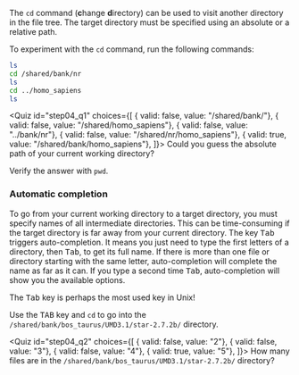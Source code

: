 The `cd` command (**c**hange **d**irectory) can be used to visit another directory in the file tree. 
The target directory must be specified using an absolute or a relative path. 

To experiment with the `cd` command, run the following commands:

```bash
ls
cd /shared/bank/nr
ls
cd ../homo_sapiens
ls 
```

<Quiz id="step04_q1" choices={[
    { valid: false, value: "/shared/bank/"},
    { valid: false, value: "/shared/homo_sapiens"},
    { valid: false, value: "../bank/nr"},
    { valid: false, value: "/shared/nr/homo_sapiens"},
	{ valid: true, value: "/shared/bank/homo_sapiens"},
]}>
	<span slot="prompt">
		Could you guess the absolute path of your current working directory?
	</span>
</Quiz>

Verify the answer with `pwd`.

### Automatic completion

To go from your current working directory to a target directory, you must specify names of all intermediate directories. This can be time-consuming if the target directory is far away from your current directory. 
The key <kbd>Tab</kbd> triggers auto-completion. It means you just need to type the first letters of a directory, then <kbd>Tab</kbd>, to get its full name. If there is more than one file or directory starting with the same letter, auto-completion will complete the name as far as it can. If you type a second time <kbd>Tab</kbd>, auto-completion will show you the available options.

The <kbd>Tab</kbd> key is perhaps the most used key in Unix!

Use the <kbd>TAB</kbd> key and `cd` to go into the `/shared/bank/bos_taurus/UMD3.1/star-2.7.2b/` directory.

<Quiz id="step04_q2" choices={[
    { valid: false, value: "2"},
    { valid: false, value: "3"},
    { valid: false, value: "4"},
	{ valid: true, value: "5"},
]}>
	<span slot="prompt">
		How many files are in the `/shared/bank/bos_taurus/UMD3.1/star-2.7.2b/` directory?
</Quiz>
